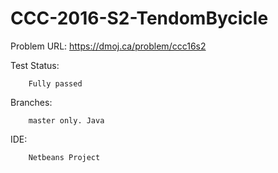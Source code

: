 # CCC-2016-S2-TendomBycicle

Problem URL:
        https://dmoj.ca/problem/ccc16s2
        
Test Status: 

        Fully passed
        
Branches: 

        master only. Java

IDE:

        Netbeans Project
